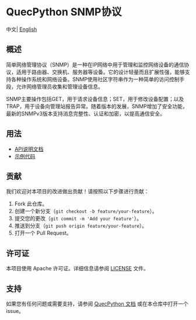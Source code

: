 # QuecPython SNMP协议

中文| [English](./README.md) 

## 概述

简单网络管理协议（SNMP）是一种在IP网络中用于管理和监控网络设备的通信协议，适用于路由器、交换机、服务器等设备。它的设计轻量而且扩展性强，能够支持各种操作系统和网络设备。SNMP使用社区字符串作为一种简单的访问控制手段，允许网络管理员收集和管理设备信息。

SNMP主要操作包括GET，用于请求设备信息；SET，用于修改设备配置；以及TRAP，用于设备向管理站报告异常。随着版本的发展，SNMP增加了安全功能，最新的SNMPv3版本支持消息完整性、认证和加密，以提高通信安全。

## 用法

- [API说明文档](./docs/zh/API说明文档.md)
- [示例代码](./code/snmp_api.py)

## 贡献

我们欢迎对本项目的改进做出贡献！请按照以下步骤进行贡献：

1. Fork 此仓库。
2. 创建一个新分支（`git checkout -b feature/your-feature`）。
3. 提交您的更改（`git commit -m 'Add your feature'`）。
4. 推送到分支（`git push origin feature/your-feature`）。
5. 打开一个 Pull Request。

## 许可证

本项目使用 Apache 许可证。详细信息请参阅 [LICENSE](./LICENSE) 文件。

## 支持

如果您有任何问题或需要支持，请参阅 [QuecPython 文档](https://python.quectel.com/doc) 或在本仓库中打开一个 issue。
